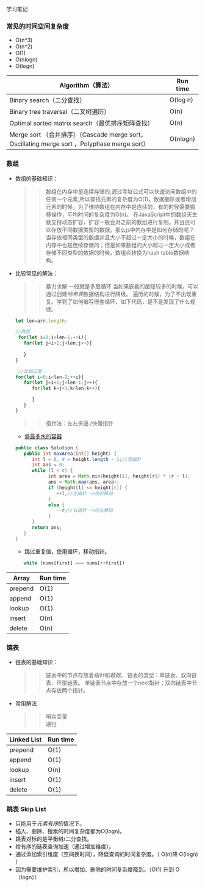 学习笔记

### 常见的时间空间复杂度

* O(n^3)
* O(n^2)
* O(1)
* O(nlogn)
* O(logn)

| Algorithm（算法） | Run time |
| ------ | ------ |
| Binary search（二分查找）| O(log n) | 
| Binary tree traversal（二叉树遍历） | O(n) | 
| Optimal sorted matrix search（最优排序矩阵查找）| O(n) | 
| Merge sort （合并排序）（Cascade merge sort， Oscillating merge sort ，Polyphase merge sort） | O(nlogn) | 

### 数组

* 数组的基础知识：
   >> 数组在内存中是连续存储的,通过寻址公式可以快速访问数组中的任何一个元素,所以查找元素的复杂度为O(1)，数据删除或者增加元素的时候，为了维持数组在内存中是连续的，有的时候需要搬移操作，平均时间的复杂度为O(n)。
   >>在JavaScript中的数组天生就支持动态扩容，扩容一般会对之前的数组进行复制。并且还可以存放不同数据类型的数据。那么js中内存中是如何存储的呢？当存放相同类型的数据并且大小不超过一定大小的时候，数组在内存中也是连续存储的；但是如果数组的大小超过一定大小或者存储不同类型的数据的时候，数组会转换为hash table数据结构。 
   

* 比较常见的解法：

  >>暴力求解 一般就是多层循环 当如果嵌套的层级较多的时候，可以通过创建*哈希表*数据结构进行降级。 遍历的时候，为了不出现重复。学到了如何编写嵌套循环，如下代码，是不是发现了什么规律。
  
  ```js
  let len=arr.length;

  //两层
   for(let i=0;i<len-1;++i){
     for(let j=i+1;j<len;j++){
       
     }
  }

   //比如三层：  
  for(let i=0;i<len-2;++i){
     for(let j=i+1;j<len-1;j++){
        for(let k=j+1;k<len;k++){

        }
     }
  }
  ```
  >> 指针法：左右夹逼 /快慢指针 

  * [盛最多水的容器](https://leetcode-cn.com/problems/container-with-most-water/solution/sheng-zui-duo-shui-de-rong-qi-by-leetcode-solution/)

   ```java
   public class Solution {
      public int maxArea(int[] height) {
         int l = 0, r = height.length - 1;//双指针
         int ans = 0;
         while (l < r) {
               int area = Math.min(height[l], height[r]) * (r - l);
               ans = Math.max(ans, area);
               if (height[l] <= height[r]) {
                  ++l;//左指针 ->往右移动
               }
               else {
                  --r;//右指针 ->往左移动
               }
         }
         return ans;
      }
   }
   ```

   * 跳过重复值，使用循环，移动指针。
   ```js
      while (nums[first] === nums[++first]) 
   ```

| Array | Run time |
| ------ | ------ |
| prepend| O(1) | 
| append | O(1) | 
| lookup| O(1) | 
| insert| O(n) | 
| delete| O(n) | 
### 链表

* 链表的基础知识：
  >>链表中的节点存放着*指针*和*数据*。
  >>链表的类型：单链表、双向链表、环型链表。
  >>单链表节点中存放一个next指针；双向链表中节点存放两个指针。
  
* 常用解法
   >> 哨兵变量      
   >> 递归

| Linked List | Run time |
| ------ | ------ |
| prepend| O(1) | 
| append | O(1) | 
| lookup| O(n) | 
| insert| O(1) | 
| delete| O(1) | 

### 跳表 Skip List

* 只能用于*元素有序*的情况下。
* 插入、删除、搜索的时间复杂度都为O(logn)。
* 跳表对标的是平衡树/二分查找。
* 给有序的链表查询加速（通过增加维度）。
* 通过添加索引维度（空间换时间），降低查询的时间复杂度。（ O(n)降 O(logn) ）
* 因为需要维护索引，所以增加、删除的时间复杂度降到。（O(1) 升到 O（logn））
